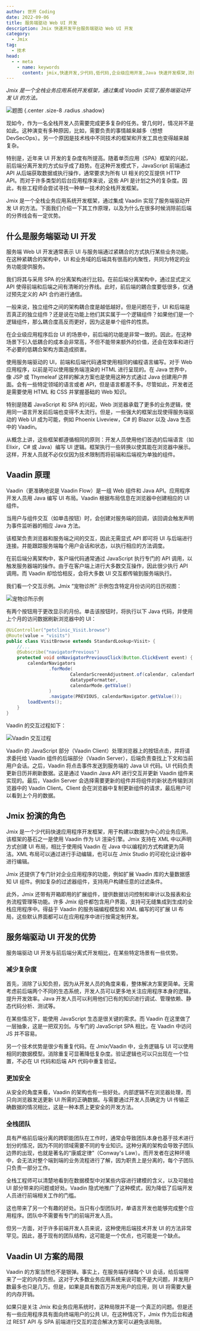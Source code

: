```yaml
---
author: 世开 Coding
date: 2022-09-06
title: 服务端驱动 Web UI 开发
description: Jmix 快速开发平台服务端驱动 Web UI 开发
category:
  - Jmix
tag:
  - 技术
head:
  - - meta
    - name: keywords
      content: jmix,快速开发,少代码,低代码,企业级应用开发,Java 快速开发框架,流行 Java 框架,服务端 UI
---
```


_Jmix 是一个全栈业务应用系统开发框架，通过集成 Vaadin 实现了服务端驱动开发 UI 的方法。_

<!-- more -->

![题图](https://cdn.abmcode.com/zh-cn/jmix/_media/server-side-ui/title.png)  {.center .size-8 .radius .shadow}

<!-- # 服务端驱动 Web UI 开发 -->

现如今，作为一名全栈开发人员需要完成更多复杂的任务。曾几何时，情况并不是如此。这种演变有多种原因，比如，需要负责的事情越来越多（想想 DevSecOps）。另一个原因是技术栈中不同技术的框架和开发工具也变得越来越复杂。

特别是，近年来 UI 开发的复杂度有所提高。随着单页应用（SPA）框架的兴起，前后端分离开发的方式似乎成了趋势。在这种开发模式下，JavaScript 前端通过 API 从后端获取数据或执行操作，通常要求为所有 UI 相关的交互提供 HTTP API。而对于许多类型的后台应用程序来说，这些 API 是计划之外的复杂度。因此，有些工程师会尝试寻找一种单一技术的全栈开发框架。

Jmix 是一个全栈业务应用系统开发框架，通过集成 Vaadin 实现了服务端驱动开发 UI 的方法。下面我们介绍一下其工作原理，以及为什么在很多时候消除前后端的分界线会有一定优势。

## 什么是服务端驱动 UI 开发

服务端 Web UI 开发通常表示 UI 与服务端通过紧耦合的方式执行某些业务功能。在这种紧耦合的架构中，UI 和业务域的后端具有很高的内聚性，共同为特定的业务功能提供服务。

我们将其与采用 SPA 的分离架构进行比较。在前后端分离架构中，通过显式定义 API 使得前端和后端之间有清晰的分界线。此时，前后端的耦合度要低很多，仅通过预先定义的 API 合约进行通信。

一般来说，独立组件之间的架构耦合度是越低越好。但是问题在于，UI 和后端是否真正的独立组件？还是说在功能上他们其实属于一个逻辑组件？如果他们是一个逻辑组件，那么耦合度高反而更好，因为这是单个组件的性质。

在企业级应用程序后台 UI 的场景中，前后端的功能是非常一致的。因此，在这种场景下引入低耦合的成本会非常高，不但不能带来额外的价值，还会在效率和进行不必要的低耦合架构方面造成损害。

使用服务端驱动的 UI，前端和后端代码通常使用相同的编程语言编写。对于 Web 应用程序，以前是可以使用服务端渲染的 HTML 进行呈现的。在 Java 世界中，像 JSP 或 Thymeleaf 这样的解决方案也是使用这种方式通过 Java 创建用户界面。会有一些特定领域的语言或者 API，但是语言都差不多。尽管如此，开发者还是需要使用 HTML 和 CSS 并掌握基础的 Web 知识。

特别是随着 JavaScript 和 SPA 的兴起，Web 浏览器承载了更多的业务逻辑，使用同一语言开发前后端也变得不太流行。但是，一些强大的框架出现使得服务端驱动的 Web UI 成为可能，例如 Phoenix Liveview，C# 的 Blazor 以及 Java 生态中的 Vaadin。

从概念上讲，这些框架都遵循相同的原则：开发人员使用他们首选的后端语言（如 Elixir，C# 或 Java）编写 UI 逻辑。框架执行一些转换以使其能在浏览器中展示。这样，开发人员就不必仅仅因为技术限制而将前端和后端视为单独的组件。

## Vaadin 原理

Vaadin（更准确地说是 Vaadin Flow）是一组 Web 组件和 Java API。应用程序开发人员用 Java 编写 UI 布局。Vaadin 根据布局信息在浏览器中创建相应的 UI 组件。

当用户与组件交互（如单击按钮）时，会创建对服务端的回调，该回调会触发声明为事件监听器的相应 Java 方法。

该框架负责浏览器和服务端之间的交互，因此无需显式 API 即可将 UI 与后端进行连接。并能跟踪服务端每个用户会话和状态，以执行相应的方法调度。

在前后端分离架构中，客户端代码通常通过 JavaScript 执行专门的 API 调用，以触发服务器端的操作。由于在客户端上进行大多数交互操作，因此很少执行 API 调用。而 Vaadin 却恰恰相反，会将大多数 UI 交互都传输到服务端执行。

我们看一个交互示例。Jmix “宠物诊所” 示例包含特定月份访问的日历视图：

![宠物诊所示例](https://blog.abmcode.com/zh-cn/jmix/_media/server-side-ui/pet_clinic.png ":class=center-eighty-image")

有两个按钮用于更改显示的月份。单击该按钮时，将执行以下 Java 代码，并使用上个月的访问数据刷新浏览器中的 UI：

```java
@UiController("petclinic_Visit.browse")
@Route(value = "visits")
public class VisitBrowse extends StandardLookup<Visit> {
    //...
    @Subscribe("navigatorPrevious")
    protected void onNavigatorPreviousClick(Button.ClickEvent event) {
        calendarNavigators
                .forMode(
                        CalendarScreenAdjustment.of(calendar, calendarNavigator, calendarTitle),
                        datatypeFormatter,
                        calendarMode.getValue()
                )
                .navigate(PREVIOUS, calendarNavigator.getValue());
        loadEvents();
    }
}
```

Vaadin 的交互过程如下：

![Vaadin 交互过程](https://blog.abmcode.com/zh-cn/jmix/_media/server-side-ui/sequence_diagram.svg ":class=full-image-svg")

Vaadin 的 JavaScript 部分（Vaadin Client）处理浏览器上的按钮点击，并将请求委托给 Vaadin 组件的后端部分（Vaadin Server），后端负责查找上下文和当前用户会话。之后，Vaadin 将点击事件发送到服务端的 Java UI 代码。UI 代码负责更新日历并刷新数据。这是通过 Vaadin Java API 进行交互并更新 Vaadin 组件来实现的。最后，Vaadin Server 会选择需要更新的组件并将组件的新状态传输到浏览器中的 Vaadin Client。Client 会在浏览器中复制更新组件的请求，最后用户可以看到上个月的数据。

## Jmix 扮演的角色

Jmix 是一个少代码快速应用程序开发框架，用于构建以数据为中心的业务应用。该框架的基石之一是使用 Vaadin 作为 UI 渲染引擎。Jmix 支持在 XML 中以声明方式创建 UI 布局，相比于使用纯 Vaadin 在 Java 中以编程的方式构建更为简洁。XML 布局可以通过进行手动编辑，也可以在 Jmix Studio 的可视化设计器中进行编辑。

Jmix 还提供了专门针对企业应用程序的功能，例如扩展 Vaadin 库的大量数据感知 UI 组件。例如复杂的过滤器组件，支持用户构建任意的过滤条件。

此外，Jmix 还带有开箱即用的扩展组件，提供数据访问控制和审计以及报表和业务流程管理等功能。许多 Jmix 组件都包含用户界面，支持可无缝集成到生成的全栈应用程序中。得益于 Vaadin 的服务端编程模型和 XML 编写的可扩展 UI 布局，这些默认界面都可以在应用程序中进行按需定制开发。

## 服务端驱动 UI 开发的优势

服务端驱动 UI 开发与前后端分离式开发相比，在某些特定场景有一些优势。

### 减少复杂度

首先，消除了认知负担，因为从开发人员的角度来看，整体解决方案更简单。无需考虑前后端两个不同的生态系统，开发人员可以更多地关注应用程序本身的逻辑，提升开发效率。Java 开发人员可以利用他们已有的知识进行调试、管理依赖、静态代码分析、测试等。

在某些情况下，能使用 JavaScript 生态是很关键的需求。而 Vaadin 在这里做了一层抽象，这是一把双刃剑。与专门的 JavaScript SPA 相比，在 Vaadin 中访问 JS 并不容易。

另一个技术优势是很少有重复代码。在 Jmix/Vaadin 中，业务逻辑与 UI 可以使用相同的数据模型。消除重复可显著降低复杂度。验证逻辑也可以只出现在一个位置，不必在 UI 代码和后端 API 代码中重复验证。

### 更加安全

从安全的角度来看，Vaadin 的架构也有一些好处。内部逻辑不在浏览器处理，而只向浏览器发送更新 UI 所需的正确数据。与需要通过开发人员确定为 UI 传输正确数据的情况相比，这是一种本质上更安全的开发方法。

### 全栈团队

具有严格前后端分离的跨职能团队在工作时，通常会导致团队本身也基于技术进行划分的情况，因为不同的领域需要不同的专业知识。这种分离的架构会导致子团队边界的出现，也就是著名的“康威定律”（Conway's Law）。而开发者在这种环境中，会无法对整个端到端的业务流程进行了解，因为职责上是分离的，每个子团队只负责一部分工作。

全栈工程师可以清楚地看到在数据模型中对某些内容进行建模的含义，以及可能给 UI 部分带来的问题或好处。Vaadin 隐式地推广了这种模式，因为降低了后端开发人员进行前端相关工作的门槛。

这也带来了另一个有趣的好处。当只有小型团队时，单语言开发也能够完成整个应用程序。团队中不需要有专门的前端开发人员。

但另一方面，对于许多前端开发人员来说，这种使用后端技术开发 UI 的方法非常罕见。因此，基于现有的团队结构，这可能是一个优点，也可能是一个缺点。

## Vaadin UI 方案的局限

Vaadin 的方案当然也不是银弹。事实上，在服务端存储每个 UI 会话，给后端带来了一定的内存负担。这对于大多数业务应用系统来说可能不是大问题，并发用户数最多也只是几万。但是，如果是具有数百万并发用户的应用，则 UI 将需要大量的内存开销。

如果只是关注 Jmix 和业务应用系统时，这种局限并不是一个真正的问题。但是还有一些应用程序具有面向终端用户的公共 UI，在这种情况下，Jmix 作为后台和通过 REST API 与 SPA 前端进行交互的混合解决方案可以避免该局限。

